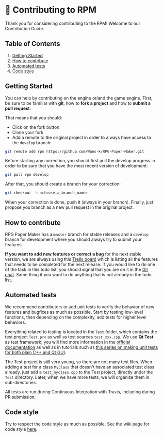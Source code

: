 # :construction_worker: Contributing to RPM

Thank you for considering contributing to the RPM! Welcome to our Contribution Guide.

## Table of Contents

1. [Getting Started](#getting-started)
2. [How to contribute](#how-to-contribute)
3. [Automated tests](#automated-tests)
4. [Code style](#code-style)

## Getting Started

You can help by contributing on the engine or/and the game engine. First, be sure to be familiar with **git**, how to **fork a project** and how to **submit a pull request**.

That means that you should:

- Click on the fork button.
- Clone your fork.
- Add a remote to the original project in order to always have access to the `develop` branch:

```bash
git remote add rpm https://github.com/Wano-k/RPG-Paper-Maker.git
```

Before starting any correction, you should first pull the develop progress in order to be sure that you have the most recent version of development:

```bash
git pull rpm develop
```

After that, you should create a branch for your correction:

```bash
git checkout -b <choose_a_branch_name>
```

When your correction is done, push it (always in your branch). Finally, just propose you branch as a new pull request in the original project.

## How to contribute

RPG Paper Maker has a `master` branch for stable releases and a `develop` branch for development where you should always try to submit your features.

**If you want to add new features or correct a bug** for the next stable version, we are always using this [Trello board](https://trello.com/b/mMsMtdi1/rpm) which is listing all the features that needs to be completed for the next release. If you would like to do one of the task in this todo list, you should signal that you are on it in the [Git chat](https://gitter.im/RPG-Paper-Maker/Lobby). Same thing if you want to do anything that is not already in the todo list.

## Automated tests

We recommend contributors to add unit tests to verify the behavior of new features and bugfixes as much as possible. Start by testing low-level functions, then depending on the complexity, add tests for higher level behaviors.

Everything related to testing is located in the `Test` folder, which contains the test project `Test.pro` as well as test sources `test_xxx.cpp`. We use **Qt Test** as test framework; you will find more information in the [official documentation](https://doc.qt.io/qt-5/qttest-index.html) as well as in tutorials such as [this series on making unit tests for both plain C++ and Qt GUI](http://blog.davidecoppola.com/2017/11/cpp-unit-testing-with-qt-test-introduction/).

The Test project is still very young, so there are not many test files. When adding a test for a class `MyClass` that doesn't have an associated test class already, just add a `test_myclass.cpp` to the Test project, directly under the `Test` directory. Later, when we have more tests, we will organize them in sub-directories.

All tests are run during Continuous Integration with Travis, including during PR submission.

## Code style

Try to respect the code style as much as possible. See the wiki page for code style [here](https://github.com/RPG-Paper-Maker/RPG-Paper-Maker/wiki/Coding-style).
